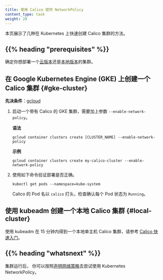 ```yaml
---
title: 使用 Calico 提供 NetworkPolicy
content_type: task
weight: 20
---
```


本页展示了几种在 Kubernetes 上快速创建 Calico 集群的方法。

## {{% heading "prerequisites" %}}

确定你想部署一个[云版本](#gke-cluster)还是[本地版本](#local-cluster)的集群。


## 在 Google Kubernetes Engine (GKE) 上创建一个 Calico 集群 {#gke-cluster}

**先决条件**：[gcloud](https://cloud.google.com/sdk/docs/quickstarts)

1. 启动一个带有 Calico 的 GKE 集群，需要加上参数 `--enable-network-policy`。

   **语法**
   ```shell
   gcloud container clusters create [CLUSTER_NAME] --enable-network-policy
   ```

   **示例**
   ```shell
   gcloud container clusters create my-calico-cluster --enable-network-policy
   ```

2. 使用如下命令验证部署是否正确。

   ```shell
   kubectl get pods --namespace=kube-system
   ```


   Calico 的 Pod 名以 `calico` 打头，检查确认每个 Pod 状态为 `Running`。

## 使用 kubeadm 创建一个本地 Calico 集群   {#local-cluster}

使用 kubeadm 在 15 分钟内得到一个本地单主机 Calico 集群，请参考
[Calico 快速入门](https://projectcalico.docs.tigera.io/getting-started/kubernetes/)。

## {{% heading "whatsnext" %}}

集群运行后，
你可以按照[声明网络策略](/zh-cn/docs/tasks/administer-cluster/declare-network-policy/)去尝试使用
Kubernetes NetworkPolicy。


